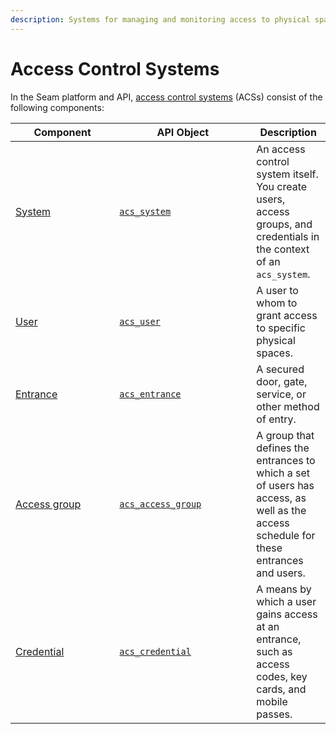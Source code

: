 ```yaml
---
description: Systems for managing and monitoring access to physical spaces
---
```


# Access Control Systems

In the Seam platform and API, [access control systems](../../products/access-systems/) (ACSs) consist of the following components:

<table><thead><tr><th width="150.33333333333331">Component</th><th width="203">API Object</th><th>Description</th></tr></thead><tbody><tr><td><a href="../../capability-guides/access-systems#what-is-an-access-control-system">System</a></td><td><a href="../../api/acs/systems/"><code>acs_system</code></a></td><td>An access control system itself. You create users, access groups, and credentials in the context of an <code>acs_system</code>.</td></tr><tr><td><a href="../../productss/access-systems/user-management">User</a></td><td><a href="../../api/acs/users/"><code>acs_user</code></a></td><td>A user to whom to grant access to specific physical spaces.</td></tr><tr><td><a href="../../capability-guides/access-systems/retrieving-entrance-details">Entrance</a></td><td><a href="../../api/acs/entrances/"><code>acs_entrance</code></a></td><td>A secured door, gate, service, or other method of entry.</td></tr><tr><td><a href="../../products/access-systems/assigning-users-to-access-groups">Access group</a></td><td><a href="../../api/acs/access-groups/"><code>acs_access_group</code></a></td><td>A group that defines the entrances to which a set of users has access, as well as the access schedule for these entrances and users. </td></tr><tr><td><a href="../../capability-guides/access-systems/managing-credentials">Credential</a></td><td><a href="../../api/acs/credentials/"><code>acs_credential</code></a></td><td>A means by which a user gains access at an entrance, such as access codes, key cards, and mobile passes.</td></tr></tbody></table>
